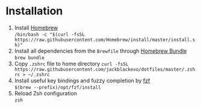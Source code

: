 # Installation
1. Install [Homebrew](https://brew.sh/)  
   `/bin/bash -c "$(curl -fsSL https://raw.githubusercontent.com/Homebrew/install/master/install.sh)"`
2. Install all dependencies from the `Brewfile` through [Homebrew Bundle](https://docs.brew.sh/Manpage#bundle-subcommand)  
   `brew bundle`
3. Copy `.zshrc` file to home directory
   `curl -fsSL https://raw.githubusercontent.com/jackblackevo/dotfiles/master/.zshrc > ~/.zshrc`
4. Install useful key bindings and fuzzy completion by [fzf](https://github.com/junegunn/fzf#using-homebrew-or-linuxbrew)  
   `$(brew --prefix)/opt/fzf/install`
5. Reload Zsh configuration  
   `zsh`
